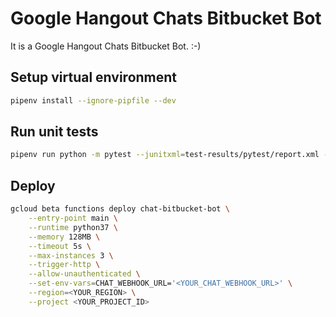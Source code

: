 # Google Hangout Chats Bitbucket Bot

It is a Google Hangout Chats Bitbucket Bot. :-)

## Setup virtual environment

```bash
pipenv install --ignore-pipfile --dev
```

## Run unit tests

```bash
pipenv run python -m pytest --junitxml=test-results/pytest/report.xml -vvs tests --log-cli-level WARNING
```

## Deploy

```bash
gcloud beta functions deploy chat-bitbucket-bot \
    --entry-point main \
    --runtime python37 \
    --memory 128MB \
    --timeout 5s \
    --max-instances 3 \
    --trigger-http \
    --allow-unauthenticated \
    --set-env-vars=CHAT_WEBHOOK_URL='<YOUR_CHAT_WEBHOOK_URL>' \
    --region=<YOUR_REGION> \
    --project <YOUR_PROJECT_ID>
```
